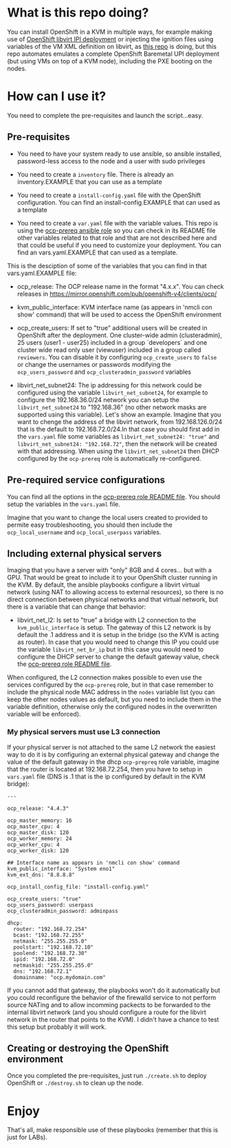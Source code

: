 # What is this repo doing?

You can install OpenShift in a KVM in multiple ways, for example making use of [OpenShift libvirt IPI deployment](https://github.com/luisarizmendi/ocp-libvirt-ipi) or injecting the ignition files using variables of the VM XML definition on libvirt, as [this repo](https://github.com/RedHat-EMEA-SSA-Team/hetzner-ocp4) is doing, but this repo automates emulates a complete OpenShift Baremetal UPI deployment (but using VMs on top of a KVM node), including the PXE booting on the nodes.

# How can I use it?

You need to complete the pre-requisites and launch the script...easy.

## Pre-requisites

* You need to have your system ready to use ansible, so ansible installed, password-less access to the node and a user with sudo privileges

* You need to create a `inventory` file. There is already an inventory.EXAMPLE that you can use as a template

* You need to create a `install-config.yaml` file with the OpenShift configuration. You can find an install-config.EXAMPLE that can used as a template

* You need to create a `var.yaml` file with the variable values. This repo is using the [ocp-prereq ansible role](https://github.com/luisarizmendi/ocp-prereq-role) so you can check in its README file other variables related to that role and that are not described here and that could be useful if you need to customize your deployment. You can find an vars.yaml.EXAMPLE that can used as a template.

This is the desciption of some of the variables that you can find in that vars.yaml.EXAMPLE file:


* ocp_release: The OCP release name in the format "4.x.x". You can check releases in https://mirror.openshift.com/pub/openshift-v4/clients/ocp/  


* kvm_public_interface: KVM interface name (as appears in 'nmcli con show' command) that will be used to access the OpenShift environment


* ocp_create_users: If set to "true" additional users will be created in OpenShift after the deployment. One cluster-wide admin (clusteradmin), 25 users (user1 - user25) included in a group ´developers´ and one cluster wide read only user (viewuser) included in a group called `reviewers`. You can disable it by configuring `ocp_create_users` to `false` or change the usernames or passwords modifying the `ocp_users_password` and `ocp_clusteradmin_password` variables

* libvirt_net_subnet24: The ip addressing for this network could be configured using the variable `libvirt_net_subnet24`, for example to configure the 192.168.36.0/24 network you can setup the `libvirt_net_subnet24` to "192.168.36" (no other network masks are supported using this variable). Let's show an example. Imagine that you want to chenge the address of the libvirt network, from 192.168.126.0/24 that is the default to 192.168.72.0/24.In that case you should first add in the `vars.yaml` file some variables as `libvirt_net_subnet24: "true"` and `libvirt_net_subnet24: "192.168.72"`, then the network will be created with that addressing. When using the `libvirt_net_subnet24` then DHCP configured by the `ocp-prereq` role is automatically re-configured.



## Pre-required service configurations

You can find all the options in the [ocp-prereq role README file](https://github.com/luisarizmendi/ocp-prereq-role). You should setup the variables in the `vars.yaml` file.

Imagine that you want to change the local users created to provided to permite easy troubleshooting, you should then include the `ocp_local_username` and `ocp_local_userpass` variables.


## Including external physical servers

Imaging that you have a server with "only" 8GB and 4 cores... but with a GPU. That would be great to include it to your OpenShift cluster running in the KVM. By default, the ansible playbooks configure a libvirt virtual network (using NAT to allowing access to external resources), so there is no direct connection between physical networks and that virtual network, but there is a variable that can change that behavior:

* libvirt_net_l2: Is set to "true" a bridge with L2 connection to the `kvm_public_interface` is setup. The gateway of this L2 network is by default the .1 address and it is setup in the bridge (so the KVM is acting as router). In case that you would need to change this IP you could use the variable `libvirt_net_br_ip` but in this case you would need to configure the DHCP server to change the default gateway value, check the [ocp-prereq role README file](https://github.com/luisarizmendi/ocp-prereq-role).

When configured, the L2 connection makes possible to even use the services configured by the `ocp-prereq` role, but in that case remember to include the physical node MAC address in the `nodes` variable list (you can keep the other nodes values as default, but you need to include them in the variable definition, otherwise only the configured nodes in the overwritten variable will be enforced).

### My physical servers must use L3 connection

If your physical server is not attached to the same L2 network the easiest way to do it is by configuring an external physical gateway and change the value of the default gateway in the dhcp `ocp-prepreq` role variable, imagine that the router is located at 192.168.72.254, then you have to setup in `vars.yaml` file (DNS is .1 that is the ip configured by default in the KVM bridge):

```
---

ocp_release: "4.4.3"

ocp_master_memory: 16
ocp_master_cpu: 4
ocp_master_disk: 120
ocp_worker_memory: 24
ocp_worker_cpu: 4
ocp_worker_disk: 120

## Interface name as appears in 'nmcli con show' command
kvm_public_interface: "System eno1"
kvm_ext_dns: "8.8.8.8"

ocp_install_config_file: "install-config.yaml"

ocp_create_users: "true"
ocp_users_password: userpass
ocp_clusteradmin_password: adminpass

dhcp:
  router: "192.168.72.254"
  bcast: "192.168.72.255"
  netmask: "255.255.255.0"
  poolstart: "192.168.72.10"
  poolend: "192.168.72.30"
  ipid: "192.168.72.0"
  netmaskid: "255.255.255.0"
  dns: "192.168.72.1"
  domainname: "ocp.mydomain.com"
```

If you cannot add that gateway, the playbooks won't do it automatically but you could reconfigure the behavior of the firewalld service to not perform source NATing and to allow incomming packects to be forwarded to the internal libvirt network (and you should configure a route for the libvirt network in the router that points to the KVM). I didn't have a chance to test this setup but probably it will work.


## Creating or destroying the OpenShift environment

Once you completed the pre-requisites, just run `./create.sh` to deploy OpenShift or `./destroy.sh` to clean up the node.


# Enjoy

That's all, make responsible use of these playbooks (remember that this is just for LABs).
